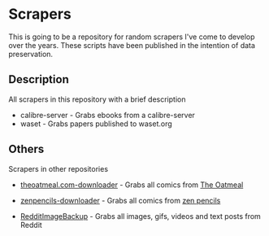# Scrapers
This is going to be a repository for random scrapers I've come to develop over the years. These scripts have been published in the intention of data preservation.

## Description
All scrapers in this repository with a brief description

* calibre-server - Grabs ebooks from a calibre-server
* waset - Grabs papers published to waset.org

## Others
Scrapers in other repositories

* [theoatmeal.com-downloader](https://github.com/LameLemon/theoatmeal.com-downloader) - Grabs all comics from [The Oatmeal](https://theoatmeal.com)

* [zenpencils-downloader](https://github.com/LameLemon/zenpencils-downloader) - Grabs all comics from [zen pencils](https://zenpencils.com/)

* [RedditImageBackup](https://github.com/LameLemon/RedditImageBackup) - Grabs all images, gifs, videos and text posts from Reddit 

